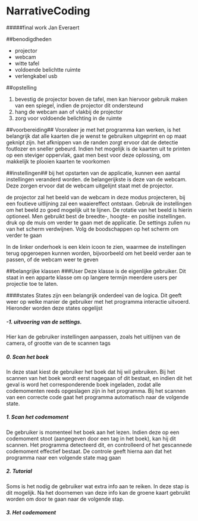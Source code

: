 # NarrativeCoding
#####final work Jan Everaert

##benodigdheden
- projector
- webcam
- witte tafel
- voldoende belichtte ruimte
- verlengkabel usb

##opstelling
1. bevestig de projector boven de tafel, men kan hiervoor gebruik maken van een spiegel, indien de projector dit ondersteund
2. hang de webcam aan of vlakbij de projector
3. zorg voor voldoende belichting in de ruimte

##voorbereiding##
Vooraleer je met het programma kan werken, is het belangrijk dat alle kaarten die je wenst te gebruiken uitgeprint en op maat geknipt zijn. het afknippen van de randen zorgt ervoor dat de detectie foutlozer en sneller gebeurd. Indien het mogelijk is de kaarten uit te printen op een steviger oppervlak, gaat men best voor deze oplossing, om makkelijk te plooien kaarten te voorkomen 

##instellingen##
 bij het opstarten van de applicatie, kunnen een aantal instellingen veranderd worden. de belangerijkste is deze van de webcam. Deze zorgen ervoor dat de webcam uitgelijnt staat met de projector. 
 
 de projector zal het beeld van de webcam in deze modus projecteren, bij een foutieve uitlijning zal een waaiereffect ontstaan. Gebruik de instellingen om het beeld zo goed mogelijk uit te lijnen. De rotatie van het beeld is hierin optioneel. Men gebruikt best de breedte-, hoogte- en positie instellingen.
 druk op de muis om verder te gaan met de applicatie. De settings zullen nu van het scherm verdwijnen.
 Volg de boodschappen op het scherm om verder te gaan
 
 In de linker onderhoek is een klein icoon te zien, waarmee de instellingen terug opgeroepen kunnen worden, bijvoorbeeld om het beeld verder aan te passen, of de webcam weer te geven
 
 ##belangrijke klassen
 ###User
 Deze klasse is de eigenlijke gebruiker. Dit staat in een apparte klasse om op langere termijn meerdere users per projectie toe te laten.
 
 ####states
 States zijn een belangrijk onderdeel van de logica. Dit geeft weer op welke manier de gebruiker met het programma interactie uitvoerd. Hieronder worden deze states opgelijst
 
##### -1. uitvoering van de settings. 
 Hier kan de gebruiker instellingen aanpassen, zoals het uitlijnen van de camera, of grootte van de te scannen tags
 
 ##### 0. Scan het boek
 In deze staat kiest de gebruiker het boek dat hij wil gebruiken. Bij het scannen van het boek wordt eerst nagegaan of dit bestaat, en indien dit het geval is word het corresponderende boek ingeladen, zodat alle codemomenten reeds opgeslagen zijn in het programma. 
 Bij het scannen van een correcte code gaat het programma automatisch naar de volgende state.
 
 ##### 1. Scan het codemoment
 De gebruiker is momenteel het boek aan het lezen. Indien deze op een codemoment stoot (aangegeven door een tag in het boek), kan hij dit scannen. Het programma detecteerd dit, en controlleerd of het gescannede codemoment effectief bestaat. De controle geeft hierna aan dat het programma naar een volgende state mag gaan
 
 ##### 2. Tutorial
 Soms is het nodig de gebruiker wat extra info aan te reiken. In deze stap is dit mogelijk. Na het doornemen van deze info kan de groene kaart gebruikt worden om door te gaan naar de volgende stap.
 
 ##### 3. Het codemoment
 
 
 
 
